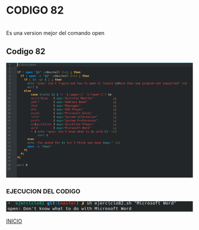 # **CODIGO 82**
<br>
Es una version mejor del comando open
<br>

## Codigo 82
![codigo82.png](codigo82.png)

### **EJECUCION DEL CODIGO**
![ejecucion.png](ejecucion.png)

[INICIO](https://github.com/SPM-UPVictoria/test-git-2130074/tree/main/README.md)